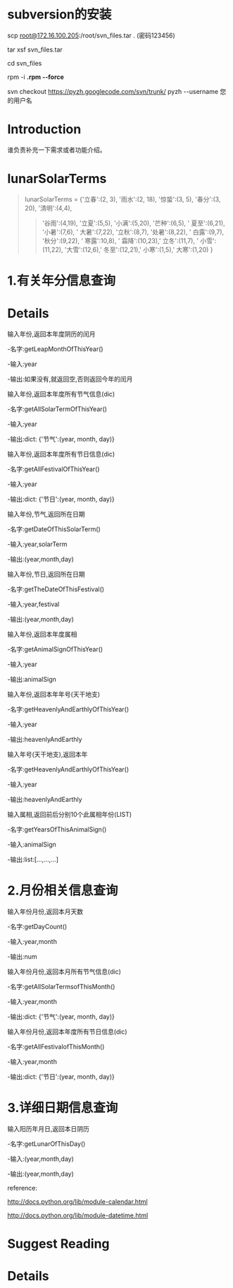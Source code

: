 # subversion的安装 #

scp root@172.16.100.205:/root/svn\_files.tar .
(密码123456)

tar xsf svn\_files.tar

cd svn\_files

rpm -i **.rpm --force**

svn checkout https://pyzh.googlecode.com/svn/trunk/ pyzh --username 您的用户名

# Introduction #

谁负责补充一下需求或者功能介绍。

# lunarSolarTerms #


> lunarSolarTerms    = {'立春':(2, 3),  '雨水':(2, 18), '惊蛰':(3, 5), '春分':(3, 20), '清明':(4,4),
> > '谷雨':(4,19),  '立夏':(5,5), '小满':(5,20), '芒种':(6,5), ' 夏至':(6,21),
> > '小暑':(7,6), ' 大暑':(7,22),  '立秋':(8,7), '处暑':(8,22), ' 白露':(9,7),
> > '秋分':(9,22), ' 寒露':10,8), ' 霜降':(10,23),' 立冬':(11,7), ' 小雪':(11,22),
> > '大雪':(12,6),' 冬至':(12,21),' 小寒':(1,5),' 大寒':(1,20)  }
# 1.有关年分信息查询 #

# Details #

输入年份,返回本年度阴历的闰月

-名字:getLeapMonthOfThisYear()

-输入:year

-输出:如果没有,就返回空,否则返回今年的闰月

输入年份,返回本年度所有节气信息(dic)

-名字:getAllSolarTermOfThisYear()

-输入:year

-输出:dict: {'节气':(year, month, day)}

输入年份,返回本年度所有节日信息(dic)

-名字:getAllFestivalOfThisYear()

-输入:year

-输出:dict: {'节日':(year, month, day)}

输入年份,节气,返回所在日期

-名字:getDateOfThisSolarTerm()

-输入:year,solarTerm

-输出:(year,month,day)

输入年份,节日,返回所在日期

-名字:getTheDateOfThisFestival()

-输入:year,festival

-输出:(year,month,day)

输入年份,返回本年度属相

-名字:getAnimalSignOfThisYear()

-输入:year

-输出:animalSign

输入年份,返回本年年号(天干地支)

-名字:getHeavenlyAndEarthlyOfThisYear()

-输入:year

-输出:heavenlyAndEarthly

输入年号(天干地支),返回本年

-名字:getHeavenlyAndEarthlyOfThisYear()

-输入:year

-输出:heavenlyAndEarthly


输入属相,返回前后分别10个此属相年份(LIST)

-名字:getYearsOfThisAnimalSign()

-输入:animalSign

-输出:list:[...,...,...]

# 2.月份相关信息查询 #

输入年份月份,返回本月天数

-名字:getDayCount()

-输入:year,month

-输出:num

输入年份月份,返回本月所有节气信息(dic)

-名字:getAllSolarTermsofThisMonth()

-输入:year,month

-输出:dict: {'节气':(year, month, day)}

输入年份月份,返回本年度所有节日信息(dic)

-名字:getAllFestivalofThisMonth()

-输入:year,month

-输出:dict: {'节日':(year, month, day)}

# 3.详细日期信息查询 #

输入阳历年月日,返回本日阴历

-名字:getLunarOfThisDay()

-输入:(year,month,day)

-输出:(year,month,day)


reference:

http://docs.python.org/lib/module-calendar.html

http://docs.python.org/lib/module-datetime.html


# Suggest Reading #

# Details #